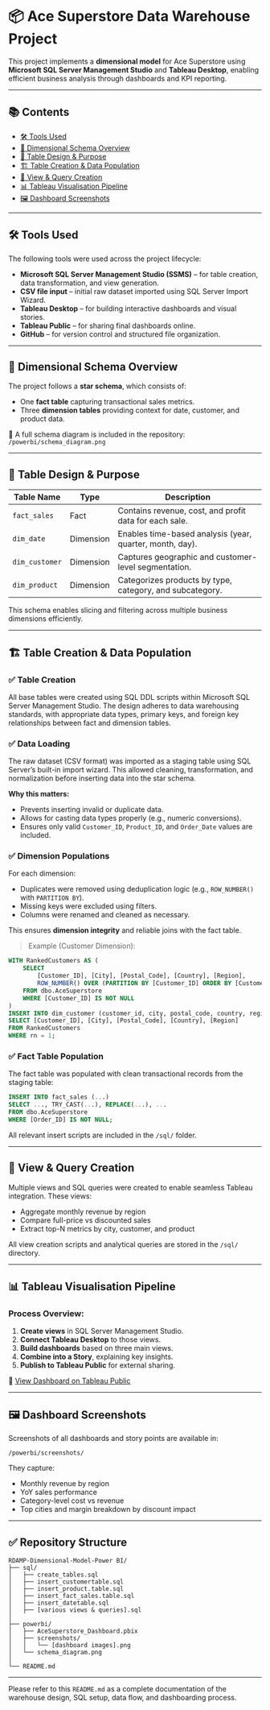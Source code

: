 # 📦 Ace Superstore Data Warehouse Project

This project implements a **dimensional model** for Ace Superstore using **Microsoft SQL Server Management Studio** and **Tableau Desktop**, enabling efficient business analysis through dashboards and KPI reporting.

---

## 📚 Contents

* [🛠 Tools Used](#-tools-used)
* [🌟 Dimensional Schema Overview](#-dimensional-schema-overview)
* [📌 Table Design & Purpose](#-table-design--purpose)
* [🏗 Table Creation & Data Population](#-table-creation--data-population)
* [🔎 View & Query Creation](#-view--query-creation)
* [📊 Tableau Visualisation Pipeline](#-tableau-visualisation-pipeline)
* [🖼️ Dashboard Screenshots](#-dashboard-screenshots)

---

## 🛠 Tools Used

The following tools were used across the project lifecycle:

* **Microsoft SQL Server Management Studio (SSMS)** – for table creation, data transformation, and view generation.
* **CSV file input** – initial raw dataset imported using SQL Server Import Wizard.
* **Tableau Desktop** – for building interactive dashboards and visual stories.
* **Tableau Public** – for sharing final dashboards online.
* **GitHub** – for version control and structured file organization.

---

## 🌟 Dimensional Schema Overview

The project follows a **star schema**, which consists of:

* One **fact table** capturing transactional sales metrics.
* Three **dimension tables** providing context for date, customer, and product data.

📌 A full schema diagram is included in the repository:
`/powerbi/schema_diagram.png`

---

## 📌 Table Design & Purpose

| Table Name     | Type      | Description                                              |
| -------------- | --------- | -------------------------------------------------------- |
| `fact_sales`   | Fact      | Contains revenue, cost, and profit data for each sale.   |
| `dim_date`     | Dimension | Enables time-based analysis (year, quarter, month, day). |
| `dim_customer` | Dimension | Captures geographic and customer-level segmentation.     |
| `dim_product`  | Dimension | Categorizes products by type, category, and subcategory. |

This schema enables slicing and filtering across multiple business dimensions efficiently.

---

## 🏗 Table Creation & Data Population

### ✅ Table Creation

All base tables were created using SQL DDL scripts within Microsoft SQL Server Management Studio. The design adheres to data warehousing standards, with appropriate data types, primary keys, and foreign key relationships between fact and dimension tables.

### ✅ Data Loading

The raw dataset (CSV format) was imported as a staging table using SQL Server’s built-in import wizard. This allowed cleaning, transformation, and normalization before inserting data into the star schema.

**Why this matters:**

* Prevents inserting invalid or duplicate data.
* Allows for casting data types properly (e.g., numeric conversions).
* Ensures only valid `Customer_ID`, `Product_ID`, and `Order_Date` values are included.

### ✅ Dimension Populations

For each dimension:

* Duplicates were removed using deduplication logic (e.g., `ROW_NUMBER()` with `PARTITION BY`).
* Missing keys were excluded using filters.
* Columns were renamed and cleaned as necessary.

This ensures **dimension integrity** and reliable joins with the fact table.

> Example (Customer Dimension):

```sql
WITH RankedCustomers AS (
    SELECT 
        [Customer_ID], [City], [Postal_Code], [Country], [Region],
        ROW_NUMBER() OVER (PARTITION BY [Customer_ID] ORDER BY [Customer_ID]) AS rn
    FROM dbo.AceSuperstore
    WHERE [Customer_ID] IS NOT NULL
)
INSERT INTO dim_customer (customer_id, city, postal_code, country, region)
SELECT [Customer_ID], [City], [Postal_Code], [Country], [Region]
FROM RankedCustomers
WHERE rn = 1;
```

### ✅ Fact Table Population

The fact table was populated with clean transactional records from the staging table:

```sql
INSERT INTO fact_sales (...)
SELECT ..., TRY_CAST(...), REPLACE(...), ...
FROM dbo.AceSuperstore
WHERE [Order_ID] IS NOT NULL;
```

All relevant insert scripts are included in the `/sql/` folder.

---

## 🔎 View & Query Creation

Multiple views and SQL queries were created to enable seamless Tableau integration. These views:

* Aggregate monthly revenue by region
* Compare full-price vs discounted sales
* Extract top-N metrics by city, customer, and product

All view creation scripts and analytical queries are stored in the `/sql/` directory.

---

## 📊 Tableau Visualisation Pipeline

### Process Overview:

1. **Create views** in SQL Server Management Studio.
2. **Connect Tableau Desktop** to those views.
3. **Build dashboards** based on three main views.
4. **Combine into a Story**, explaining key insights.
5. **Publish to Tableau Public** for external sharing.

🔗 [View Dashboard on Tableau Public](https://public.tableau.com/app/profile/juan.correa./viz/AceSuperstoreTask2/AceSuperstoreAnalysis#1)

---

## 🖼️ Dashboard Screenshots

Screenshots of all dashboards and story points are available in:

```
/powerbi/screenshots/
```

They capture:

* Monthly revenue by region
* YoY sales performance
* Category-level cost vs revenue
* Top cities and margin breakdown by discount impact

---

## ✅ Repository Structure

```
RDAMP-Dimensional-Model-Power BI/
├── sql/
│   ├── create_tables.sql
│   ├── insert_customertable.sql
│   ├── insert_product.table.sql
│   ├── insert_fact_sales.table.sql
│   ├── insert_datetable.sql
│   ├── [various views & queries].sql
│
├── powerbi/
│   ├── AceSuperstore_Dashboard.pbix
│   ├── screenshots/
│   │   └── [dashboard images].png
│   └── schema_diagram.png
│
└── README.md
```

---

Please refer to this `README.md` as a complete documentation of the warehouse design, SQL setup, data flow, and dashboarding process.

